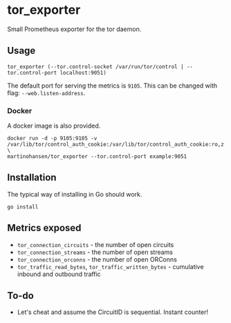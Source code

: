 # tor_exporter
Small Prometheus exporter for the tor daemon.

## Usage

`tor_exporter (--tor.control-socket /var/run/tor/control | --tor.control-port localhost:9051)`

The default port for serving the metrics is `9105`. This can be changed with flag: `--web.listen-address`.

### Docker

A docker image is also provided.

```shell
docker run -d -p 9105:9105 -v /var/lib/tor/control_auth_cookie:/var/lib/tor/control_auth_cookie:ro,z \
martinohansen/tor_exporter --tor.control-port example:9051
```

## Installation

The typical way of installing in Go should work.

```shell
go install
```

## Metrics exposed

* `tor_connection_circuits` - the number of open circuits
* `tor_connection_streams` - the number of open streams
* `tor_connection_orconns` - the number of open ORConns
* `tor_traffic_read_bytes`, `tor_traffic_written_bytes` - cumulative inbound and outbound traffic

## To-do

* Let's cheat and assume the CircuitID is sequential. Instant counter!